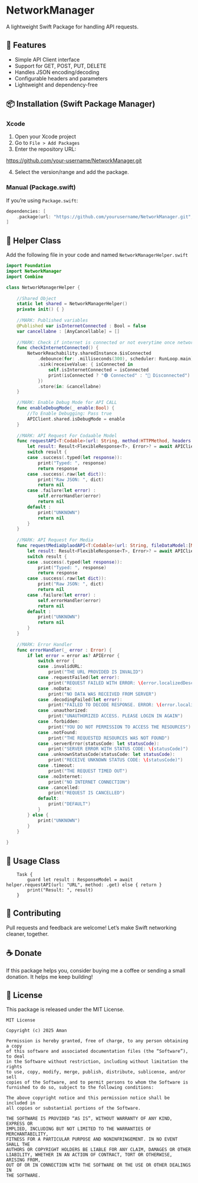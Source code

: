# NetworkManager

A lightweight Swift Package for handling API requests.

## 🚀 Features

- Simple API Client interface
- Support for GET, POST, PUT, DELETE
- Handles JSON encoding/decoding
- Configurable headers and parameters
- Lightweight and dependency-free

## 📦 Installation (Swift Package Manager)

### Xcode
1. Open your Xcode project
2. Go to `File > Add Packages`
3. Enter the repository URL:

https://github.com/your-username/NetworkManager.git

4. Select the version/range and add the package.

### Manual (Package.swift)

If you’re using `Package.swift`:

```swift
dependencies: [
    .package(url: "https://github.com/yourusername/NetworkManager.git", from: "1.0.0")
]
```

## 🚀 Helper Class

Add the following file in your code and named `NetworkManagerHelper.swift`


```swift
import Foundation
import NetworkManager
import Combine

class NetworkManagerHelper {
    
    //Shared Object
    static let shared = NetworkManagerHelper()
    private init() { }
    
    //MARK: Published variables
    @Published var isInternetConnected : Bool = false
    var cancellabne : [AnyCancellable] = []
    
    //MARK: Check if internet is connected or not everytime once network is changed.
    func checkInternetConnected() {
        NetworkReachability.sharedInstance.$isConnected
            .debounce(for: .milliseconds(300), scheduler: RunLoop.main)
            .sink(receiveValue: { isConnected in
                self.isInternetConnected = isConnected
                print(isConnected ? "🟢 Connected" : "🔴 Disconnected")
            })
            .store(in: &cancellabne)
    }

    //MARK: Enable Debug Mode for API CALL
    func enableDebugMode(_ enable:Bool) {
        //To Enable Debugging: Pass true
        APIClient.shared.isDebugMode = enable
    }
    
    //MARK: API Request For Codaable Model
    func requestAPI<T:Codable>(url: String, method:HTTPMethod, headers:[String:String]? = nil, parameters: [String:Any]? = nil) async -> T? {
        let result: Result<FlexibleResponse<T>, Error>? = await APIClient.shared.request(url: url, method: method, headers: headers, parameters: parameters)
        switch result {
        case .success(.typed(let response)):
            print("Typed: ", response)
            return response
        case .success(.raw(let dict)):
            print("Raw JSON: ", dict)
            return nil
        case .failure(let error) :
            self.errorHandler(error)
            return nil
        default :
            print("UNKNOWN")
            return nil
        }
    }
    
    //MARK: API Request For Media
    func requestMediaUplaodAPI<T:Codable>(url: String, fileDataModel:[MediaUploadModel], fileName: String, mimeType: String, headers:[String:String]? = nil, parameters: [String:Any]? = nil) async -> T? {
        let result: Result<FlexibleResponse<T>, Error>? = await APIClient.shared.uploadMedia(url: url, fileDataModel: fileDataModel, fileName: fileName, mimeType: mimeType, headers: headers, parameters: parameters)
        switch result {
        case .success(.typed(let response)):
            print("Typed: ", response)
            return response
        case .success(.raw(let dict)):
            print("Raw JSON: ", dict)
            return nil
        case .failure(let error) :
            self.errorHandler(error)
            return nil
        default :
            print("UNKNOWN")
            return nil
        }
    }
    
    //MARK: Error Handler
    func errorHandler(_ error : Error) {
        if let error = error as? APIError {
            switch error {
            case .invalidURL:
                print("THE URL PROVIDED IS INVALID")
            case .requestFailed(let error):
                print("REQUEST FAILED WITH ERROR: \(error.localizedDescription)")
            case .noData:
                print("NO DATA WAS RECEIVED FROM SERVER")
            case .decodingFailed(let error):
                print("FAILED TO DECODE RESPONSE. ERROR: \(error.localizedDescription)")
            case .unauthorized:
                print("UNAUTHORIZED ACCESS. PLEASE LOGIN IN AGAIN")
            case .forbidden:
                print("YOU DO NOT PERMISSION TO ACCESS THE RESOURCES")
            case .notFound:
                print("THE REQUESTED RESOURCES WAS NOT FOUND")
            case .serverError(statusCode: let statusCode):
                print("SERVER ERROR WITH STATUS CODE: \(statusCode)")
            case .unknownStatusCode(statusCode: let statusCode):
                print("RECEIVE UNKNOWN STATUS CODE: \(statusCode)")
            case .timeout:
                print("THE REQUEST TIMED OUT")
            case .noInternet:
                print("NO INTERNET CONNECTION")
            case .cancelled:
                print("REQUEST IS CANCELLED")
            default:
                print("DEFAULT")
            }
        } else {
            print("UNKNOWN")
        }
    }
    
}
```

## 🚀 Usage Class

        Task {
            guard let result : ResponseModel = await helper.requestAPI(url: "URL", method: .get) else { return }
            print("Result: ", result)
        }

## 🤝 Contributing

Pull requests and feedback are welcome!
Let’s make Swift networking cleaner, together.


## ☕️ Donate
If this package helps you, consider buying me a coffee or sending a small donation. It helps me keep building!


## 📄 License

This package is released under the MIT License.

```
MIT License

Copyright (c) 2025 Aman

Permission is hereby granted, free of charge, to any person obtaining a copy
of this software and associated documentation files (the “Software”), to deal
in the Software without restriction, including without limitation the rights  
to use, copy, modify, merge, publish, distribute, sublicense, and/or sell      
copies of the Software, and to permit persons to whom the Software is          
furnished to do so, subject to the following conditions:                       

The above copyright notice and this permission notice shall be included in    
all copies or substantial portions of the Software.                           

THE SOFTWARE IS PROVIDED “AS IS”, WITHOUT WARRANTY OF ANY KIND, EXPRESS OR    
IMPLIED, INCLUDING BUT NOT LIMITED TO THE WARRANTIES OF MERCHANTABILITY,      
FITNESS FOR A PARTICULAR PURPOSE AND NONINFRINGEMENT. IN NO EVENT SHALL THE   
AUTHORS OR COPYRIGHT HOLDERS BE LIABLE FOR ANY CLAIM, DAMAGES OR OTHER        
LIABILITY, WHETHER IN AN ACTION OF CONTRACT, TORT OR OTHERWISE, ARISING FROM, 
OUT OF OR IN CONNECTION WITH THE SOFTWARE OR THE USE OR OTHER DEALINGS IN     
THE SOFTWARE.


```
